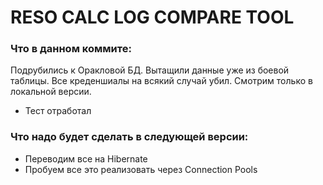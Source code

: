 # RESO CALC LOG COMPARE TOOL


### Что в данном коммите:

Подрубились к Оракловой БД. Вытащили данные уже из боевой таблицы. Все креденшиалы на всякий случай убил. Смотрим только в локальной версии.

* Теcт отработал


### Что надо будет сделать в следующей версии:

* Переводим все на Hibernate
* Пробуем все это реализовать через Connection Pools


